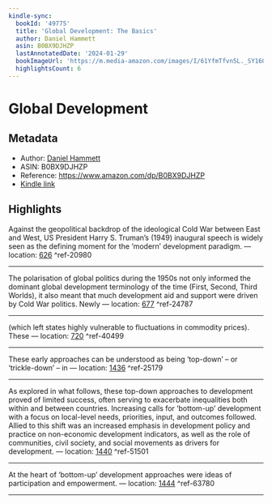 ```yaml
---
kindle-sync:
  bookId: '49775'
  title: 'Global Development: The Basics'
  author: Daniel Hammett
  asin: B0BX9DJHZP
  lastAnnotatedDate: '2024-01-29'
  bookImageUrl: 'https://m.media-amazon.com/images/I/61YfmTfvn5L._SY160.jpg'
  highlightsCount: 6
---
```

# Global Development
## Metadata
* Author: [Daniel Hammett](https://www.amazon.comundefined)
* ASIN: B0BX9DJHZP
* Reference: https://www.amazon.com/dp/B0BX9DJHZP
* [Kindle link](kindle://book?action=open&asin=B0BX9DJHZP)

## Highlights
Against the geopolitical backdrop of the ideological Cold War between East and West, US President Harry S. Truman’s (1949) inaugural speech is widely seen as the defining moment for the ‘modern’ development paradigm. — location: [626](kindle://book?action=open&asin=B0BX9DJHZP&location=626) ^ref-20980

---
The polarisation of global politics during the 1950s not only informed the dominant global development terminology of the time (First, Second, Third Worlds), it also meant that much development aid and support were driven by Cold War politics. Newly — location: [677](kindle://book?action=open&asin=B0BX9DJHZP&location=677) ^ref-24787

---
(which left states highly vulnerable to fluctuations in commodity prices). These — location: [720](kindle://book?action=open&asin=B0BX9DJHZP&location=720) ^ref-40499

---
These early approaches can be understood as being ‘top-down’ – or ‘trickle-down’ – in — location: [1436](kindle://book?action=open&asin=B0BX9DJHZP&location=1436) ^ref-25179

---
As explored in what follows, these top-down approaches to development proved of limited success, often serving to exacerbate inequalities both within and between countries. Increasing calls for ‘bottom-up’ development with a focus on local-level needs, priorities, input, and outcomes followed. Allied to this shift was an increased emphasis in development policy and practice on non-economic development indicators, as well as the role of communities, civil society, and social movements as drivers for development. — location: [1440](kindle://book?action=open&asin=B0BX9DJHZP&location=1440) ^ref-51501

---
At the heart of ‘bottom-up’ development approaches were ideas of participation and empowerment. — location: [1444](kindle://book?action=open&asin=B0BX9DJHZP&location=1444) ^ref-63780

---
